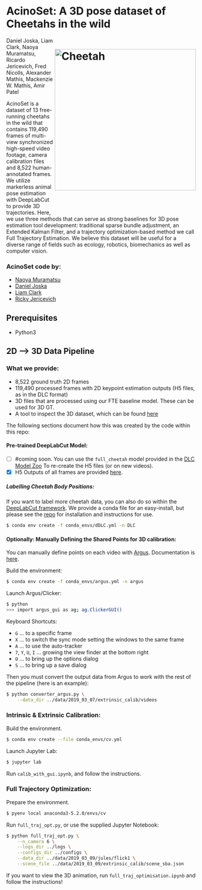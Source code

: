 # AcinoSet: A 3D pose dataset of Cheetahs in the wild<img src="https://images.squarespace-cdn.com/content/v1/57f6d51c9f74566f55ecf271/1608473251355-R6MD2DPAGXD541O6KSPO/ke17ZwdGBToddI8pDm48kDJiRRinvyl0ibURJcD42oMUqsxRUqqbr1mOJYKfIPR7LoDQ9mXPOjoJoqy81S2I8N_N4V1vUb5AoIIIbLZhVYxCRW4BPu10St3TBAUQYVKcQRhUxETRWa-oq147TtIoC7IIYHcXSEvrmlBoYmbrKNZ_GGuik8tacc4P7_d_fn_0/cheetahTurn.png?format=2500w" width="375" title="AcinoSet" alt="Cheetah" align="right" vspace = "50">

Daniel Joska, Liam Clark, Naoya Muramatsu, Ricardo Jericevich, Fred Nicolls, Alexander Mathis, Mackenzie W. Mathis, Amir Patel 


 AcinoSet is a dataset of 13 free-running cheetahs in the wild that contains 119,490 frames of multi-view synchronized high-speed video footage, camera calibration files and 8,522 human-annotated frames. We utilize markerless animal pose estimation with DeepLabCut to provide 3D trajectories. Here, we use three methods that can serve as strong baselines for 3D pose estimation tool development: traditional sparse bundle adjustment, an Extended Kalman Filter, and a trajectory optimization-based method we call Full Trajectory Estimation. We believe this dataset will be useful for a diverse range of fields such as ecology, robotics, biomechanics as well as computer vision.

### AcinoSet code by:
- [Naoya Muramatsu](https://github.com/DenDen047)
- [Daniel Joska](https://github.com/DJoska)
- [Liam Clark](https://github.com/LiamClarkZA)
- [Ricky Jericevich](https://github.com/@rickyjericevich)

## Prerequisites

- Python3

## 2D --> 3D Data Pipeline

### What we provide: 
- 8,522 ground truth 2D frames
- 119,490 processed frames with 2D keypoint estimation outputs (H5 files, as in the DLC format)
- 3D files that are processed using our FTE baseline model. These can be used for 3D GT.
- A tool to inspect the 3D dataset, which can be found [here](https://github.com/African-Robotics-Unit/acinonet_viewer)


The following sections document how this was created by the code within this repo:

#### Pre-trained DeepLabCut Model:

- [ ] #coming soon. You can use the `full_cheetah` model provided in the [DLC Model Zoo](http://modelzoo.deeplabcut.org)  To re-create the H5 files (or on new videos). 
- [X] H5 Outputs of all frames are provided [here]().

##### Labelling Cheetah Body Positions:

If you want to label more cheetah data, you can also do so within the [DeepLabCut framework](https://github.com/DeepLabCut/DeepLabCut). We provide a conda file for an easy-install, but please see the [repo](https://github.com/DeepLabCut/DeepLabCut) for installation and instructions for use.
```sh
$ conda env create -f conda_envs/dDLC.yml -n DLC
```

#### Optionally: Manually Defining the Shared Points for 3D calibration:

You can manually define points on each video with [Argus](http://argus.web.unc.edu/). Documentation is [here](http://argus.web.unc.edu/tutorial/#Clicker).

Build the environment:
```sh
$ conda env create -f conda_envs/argus.yml -n argus
```

Launch Argus/Clicker:
```sh
$ python
>>> import argus_gui as ag; ag.ClickerGUI()
```

Keyboard Shortcuts:
- `G` ... to a specific frame
- `X` ... to switch the sync mode setting the windows to the same frame
- `A` ... to use the auto-tracker
- `7`, `Y`, `U`, `I` ... growing the view finder at the bottom right
- `O` ... to bring up the options dialog
- `S` ... to bring up a save dialog

Then you must convert the output data from Argus to work with the rest of the pipeline (here is an example):
```sh
$ python converter_argus.py \
    --data_dir ../data/2019_03_07/extrinsic_calib/videos
```

### Intrinsic & Extrinsic Calibration:

Build the environment.
```sh
$ conda env create --file conda_envs/cv.yml
```

Launch Jupyter Lab:
```sh
$ jupyter lab
```

Run `calib_with_gui.ipynb`, and follow the instructions.


### Full Trajectory Optimization:

Prepare the environment.
```sh
$ pyenv local anaconda3-5.2.0/envs/cv
```

Run `full_traj_opt.py`, or use the supplied Jupyter Notebook:
```sh
$ python full_traj_opt.py \
    --n_camera 6 \
    --logs_dir ../logs \
    --configs_dir ../configs \
    --data_dir ../data/2019_03_09/jules/flick1 \
    --scene_file ../data/2019_03_09/extrinsic_calib/scene_sba.json
```

If you want to view the 3D animation, run `full_traj_optimisation.ipynb` and follow the instructions!
